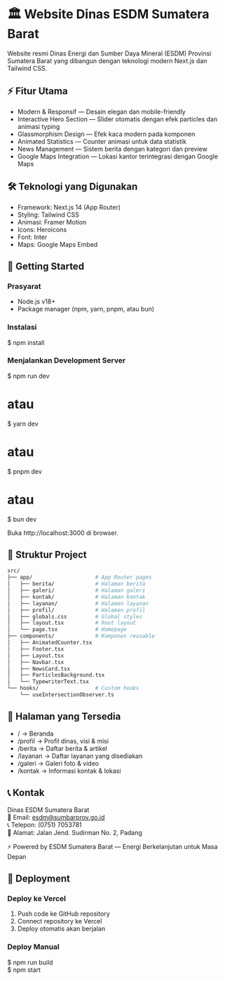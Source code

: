 # 🏛️ Website Dinas ESDM Sumatera Barat

Website resmi Dinas Energi dan Sumber Daya Mineral (ESDM) Provinsi Sumatera Barat yang dibangun dengan teknologi modern Next.js dan Tailwind CSS.

## ⚡ Fitur Utama

- Modern & Responsif — Desain elegan dan mobile-friendly
- Interactive Hero Section — Slider otomatis dengan efek particles dan animasi typing
- Glassmorphism Design — Efek kaca modern pada komponen
- Animated Statistics — Counter animasi untuk data statistik
- News Management — Sistem berita dengan kategori dan preview
- Google Maps Integration — Lokasi kantor terintegrasi dengan Google Maps

## 🛠️ Teknologi yang Digunakan

- Framework: Next.js 14 (App Router)
- Styling: Tailwind CSS
- Animasi: Framer Motion
- Icons: Heroicons
- Font: Inter
- Maps: Google Maps Embed

## 🚀 Getting Started

### Prasyarat
- Node.js v18+
- Package manager (npm, yarn, pnpm, atau bun)

### Instalasi
$ npm install

### Menjalankan Development Server
$ npm run dev
# atau
$ yarn dev
# atau
$ pnpm dev
# atau
$ bun dev

Buka http://localhost:3000 di browser.

## 📁 Struktur Project

```bash
src/
├── app/                    # App Router pages
│   ├── berita/             # Halaman berita
│   ├── galeri/             # Halaman galeri
│   ├── kontak/             # Halaman kontak
│   ├── layanan/            # Halaman layanan
│   ├── profil/             # Halaman profil
│   ├── globals.css         # Global styles
│   ├── layout.tsx          # Root layout
│   └── page.tsx            # Homepage
├── components/             # Komponen reusable
│   ├── AnimatedCounter.tsx
│   ├── Footer.tsx
│   ├── Layout.tsx
│   ├── Navbar.tsx
│   ├── NewsCard.tsx
│   ├── ParticlesBackground.tsx
│   └── TypewriterText.tsx
└── hooks/                  # Custom hooks
    └── useIntersectionObserver.ts
```
## 🎯 Halaman yang Tersedia

- /           → Beranda
- /profil     → Profil dinas, visi & misi
- /berita     → Daftar berita & artikel
- /layanan    → Daftar layanan yang disediakan
- /galeri     → Galeri foto & video
- /kontak     → Informasi kontak & lokasi

## 📞 Kontak

Dinas ESDM Sumatera Barat  
📧 Email: esdm@sumbarprov.go.id  
📞 Telepon: (0751) 7053781  
📍 Alamat: Jalan Jend. Sudirman No. 2, Padang

⚡ Powered by ESDM Sumatera Barat — Energi Berkelanjutan untuk Masa Depan

## 🚀 Deployment

### Deploy ke Vercel
1. Push code ke GitHub repository
2. Connect repository ke Vercel
3. Deploy otomatis akan berjalan

### Deploy Manual
$ npm run build  
$ npm start
